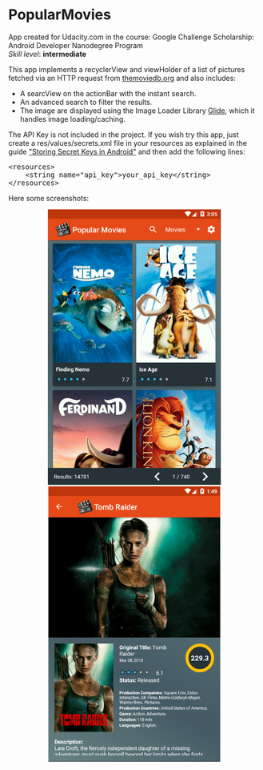 # PopularMovies

<p>App created for Udacity.com in the course: Google Challenge Scholarship: Android Developer Nanodegree Program
<br>
<i>Skill level</i>: <b>intermediate</b></p>
<p>This app implements a recyclerView and viewHolder of a list of pictures fetched via an HTTP request from <a href="https://www.themoviedb.org/" rel="nofollow">themoviedb.org</a> 
and also includes: </p>
<ul>
<li>A searcView on the actionBar with the instant search.</li>
<li>An advanced search to filter the results.</li>
<li>The image are displayed using the Image Loader Library <a href="https://github.com/bumptech/glide">Glide</a>, which it handles image loading/caching.</li>

</ul>
<p>The API Key is not included in the project. If you wish try this app, just create a res/values/secrets.xml file in your resources as explained in the guide <a href="https://github.com/codepath/android_guides/wiki/Storing-Secret-Keys-in-Android">"Storing Secret Keys in Android"</a> and then add the following lines:</p>
<pre>
&lt;resources&gt;
    &lt;string name="api_key"&gt;your_api_key&lt;/string&gt;
&lt;/resources&gt;
</pre>

<p>Here some screenshots:</p>
<p align="center">
  <img src="2018-03-26_160615.jpg" height="550" style="max-width:100%;">
  <img src="2018-03-26_144938.jpg" height="550" style="max-width:100%;">
</p>

